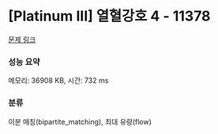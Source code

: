 # [Platinum III] 열혈강호 4 - 11378 

[문제 링크](https://www.acmicpc.net/problem/11378) 

### 성능 요약

메모리: 36908 KB, 시간: 732 ms

### 분류

이분 매칭(bipartite_matching), 최대 유량(flow)

